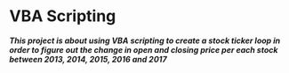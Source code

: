 # **VBA Scripting**

***This project is about using VBA scripting to create a stock ticker loop in order to figure out the change in open and closing price per each stock between 2013, 2014, 2015, 2016 and 2017***
